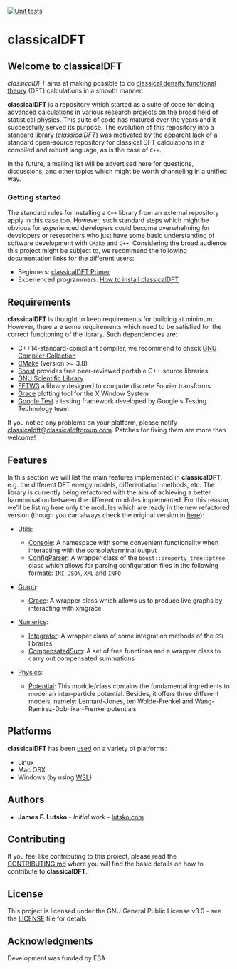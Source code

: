 [![Unit tests](https://github.com/jimlutsko/classicalDFT/workflows/Unit%20tests/badge.svg)](https://github.com/jimlutsko/classicalDFT/actions?query=workflow%3A%22Unit%20tests%22)

# classicalDFT

## Welcome to classicalDFT

*classicalDFT* aims at making possible to do [classical density functional theory](https://en.wikipedia.org/wiki/Density_functional_theory#Classical_Density_Functional_Theory) (DFT) calculations in a smooth manner.

**classicalDFT** is a repository which started as a suite of code for doing advanced calculations in various research projects on the broad field of statistical physics. This suite of code has matured over the years and it successfully served its purpose. The evolution of this repository into a standard library (*classicalDFT*) was motivated by the apparent lack of a standard open-source repository for classical DFT calculations in a compiled and robust language, as is the case of `C++`.

In the future, a mailing list will be advertised here for questions, discussions, and other topics which might be worth channeling in a unified way.

### Getting started

The standard rules for installing a `C++` library from an external repository apply in this case too. However, such standard steps which might be obvious for experienced developers could become overwhelming for developers or researchers who just have some basic understanding of software development with `CMake` and `C++`. Considering the broad audience this project might be subject to, we recommend the following documentation links for the different users:

* Beginners: [classicalDFT Primer](documentation/installation/beginners/README.md)
* Experienced programmers: [How to install classicalDFT](documentation/installation/experienced/README.md)

## Requirements

**classicalDFT** is thought to keep requirements for building at minimum. However, there are some requirements which 
need to be satisfied for the correct funcitoning of the library. Such dependencies are:

* C++14-standard-compliant compiler, we recommend to check [GNU Compiler Collection](https://gcc.gnu.org/) 
* [CMake](https://cmake.org/download/) (version >= 3.8)
* [Boost](https://www.boost.org/) provides free peer-reviewed portable C++ source libraries
* [GNU Scientific Library](https://www.gnu.org/software/gsl/)
* [FFTW3](http://www.fftw.org/) a library designed to compute discrete Fourier transforms
* [Grace](http://plasma-gate.weizmann.ac.il/Grace/) plotting tool for the X Window System
* [Google Test](https://github.com/google/googletest) a testing framework developed by Google's Testing Technology team

If you notice any problems on your platform, please notify [classicaldft@classicaldftgroup.com](). Patches for fixing them are more than welcome!

## Features

In this section we will list the main features implemented in **classicalDFT**, e.g. the different DFT energy models, differentiation methods, etc. The library is currently being refactored with the aim of achieving a better harmonisation between the different modules implemented. For this reason, we'll be listing here only the modules which are ready in the new refactored version (though you can always check the original version in [here](legacy_lib/)):

* [Utils](dft_lib/core/dft_lib/utils):  

    - [Console](dft_lib/examples/console/README.md): A namespace with some convenient functionality when interacting with the console/terminal output
    - [ConfigParser](dft_lib/examples/config_parser/README.md): A wrapper class of the `boost::property_tree::ptree` class which allows for parsing configuration files in the following formats: `INI`, `JSON`, `XML` and `INFO`
      
* [Graph](dft_lib/core/dft_lib/graph):

    - [Grace](dft_lib/examples/graphs/README.md): A wrapper class which allows us to produce live graphs by interacting with xmgrace

* [Numerics](dft_lib/core/dft_lib/graph):

    - [Integrator](dft_lib/examples/numerics/integration/README.md): A wrapper class of some integration methods of the `GSL` libraries
    - [CompensatedSum](dft_lib/examples/numerics/arithmetic/README.md): A set of free functions and a wrapper class to carry out compensated summations
    
* [Physics](dft_lib/core/dft_lib/physics):
    
    - [Potential](dft_lib/examples/physics/potentials/intermolecular/README.md): This module/class contains the fundamental ingredients to model an inter-particle potential. Besides, it offers three different models, namely: Lennard-Jones, ten Wolde-Frenkel and Wang-Ramirez-Dobnikar-Frenkel potentials
    
## Platforms

**classicalDFT** has been [used](documentation/setup/README.md) on a variety of platforms:

- Linux
- Mac OSX
- Windows (by using [WSL](https://en.wikipedia.org/wiki/Windows_Subsystem_for_Linux))

## Authors

* **James F. Lutsko** - *Initial work* - [lutsko.com](http://lutsko.com)

## Contributing

If you feel like contributing to this project, please read the [CONTRIBUTING.md](CONTRIBUTING.md) where you will find the basic details on how to contribute to **classicalDFT**.

## License

This project is licensed under the GNU General Public License v3.0 - see the [LICENSE](LICENSE) file for details

## Acknowledgments

Development was funded by ESA